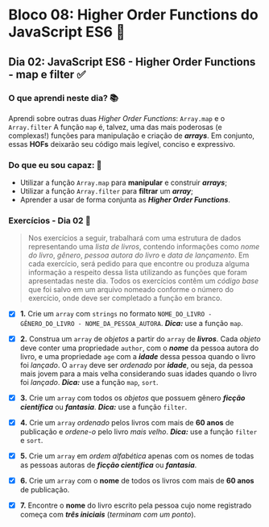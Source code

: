 # Bloco 08: Higher Order Functions do JavaScript ES6 :page_with_curl:

## Dia 02: JavaScript ES6 - Higher Order Functions - map e filter :white_check_mark:

### O que aprendi neste dia? :books:

Aprendi sobre outras duas _Higher Order Functions_: `Array.map` e o `Array.filter`
A função `map` é, talvez, uma das mais poderosas (e complexas!) funções para manipulação e criação de **_arrays_**. Em conjunto, essas **HOFs** deixarão seu código mais legível, conciso e expressivo.

### Do que eu sou capaz: :rocket:

- Utilizar a função `Array.map` para **manipular** e construir **_arrays_**;
- Utilizar a função `Array.filter` para **filtrar** um **_array_**;
- Aprender a usar de forma conjunta as **_Higher Order Functions_**.

### Exercícios - Dia 02 :memo:

>Nos exercícios a seguir, trabalhará com uma estrutura de dados representando uma _lista de livros_, contendo informações como _nome do livro_, _gênero_, _pessoa autora do livro_ e _data de lançamento_.
Em cada exercício, será pedido para que encontre ou produza alguma informação a respeito dessa lista utilizando as funções que foram apresentadas neste dia. Todos os exercícios contêm um _código base_ que foi salvo em um arquivo nomeado conforme o número do exercício, onde deve ser completado a função em branco.

- [x] **1.** Crie um `array` com `strings` no formato `NOME_DO_LIVRO - GÊNERO_DO_LIVRO - NOME_DA_PESSOA_AUTORA`.
**_Dica:_** use a função `map`.

- [x] **2.** Construa um `array` de _objetos_ a partir do `array` de **_livros_**. Cada _objeto_ deve conter uma propriedade `author`, com o **_nome_** da pessoa autora do livro, e uma propriedade `age` com a **_idade_** dessa pessoa quando o livro foi _lançado_. O `array` deve ser _ordenado_ por **_idade_**, ou seja, da pessoa mais jovem para a mais velha considerando suas idades quando o livro foi _lançado_.
**_Dica:_** use a função `map`, `sort`.

- [x] **3.** Crie um `array` com todos os _objetos_ que possuem gênero **_ficção científica_** ou **_fantasia_**.
**_Dica:_** use a função `filter`.

- [x] **4.** Crie um `array` _ordenado_ pelos livros com mais de **60 anos** de publicação e _ordene-o_ pelo livro _mais velho_.
**_Dica:_** use a função `filter` e `sort`.

- [x] **5.** Crie um `array` em _ordem alfabética_ apenas com os nomes de todas as pessoas autoras de **_ficção científica_** ou **_fantasia_**.

- [x] **6.** Crie um `array` com o **nome** de todos os livros com mais de **60 anos** de publicação.

- [x] **7.** Encontre o **nome** do livro escrito pela pessoa cujo nome registrado começa com **_três iniciais_** (_terminam com um ponto_).
